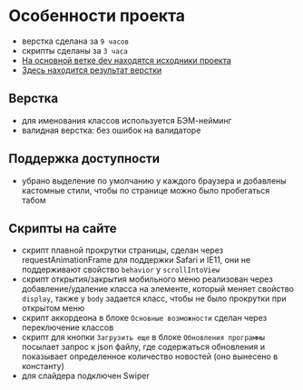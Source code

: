 # Особенности проекта

- верстка сделана за `9 часов`
- скрипты сделаны за `3 часа`
- [На основной ветке dev находятся исходники проекта](https://github.com/ilon-mars/test_soft-tehno)
- [Здесь находится результат верстки](https://ilon-mars.github.io/test_soft-tehno/)

## Верстка

- для именования классов используется БЭМ-нейминг
- валидная верстка: без ошибок на валидаторе

## Поддержка доступности

- убрано выделение по умолчанию у каждого браузера и добавлены кастомные стили, чтобы по странице можно было пробегаться табом

## Скрипты на сайте

- скрипт плавной прокрутки страницы, сделан через requestAnimationFrame для поддержки Safari и IE11, они не поддерживают свойство `behavior` у `scrollIntoView`
- скрипт открытия/закрытия мобильного меню реализован через добавление/удаление класса на элементе, который меняет свойство `display`, также у `body` задается класс, чтобы не было прокрутки при открытом меню
- скрипт аккордеона в блоке `Основные возможности` сделан через переключение классов
- скрипт для кнопки `Загрузить еще` в блоке `Обновления программы` посылает запрос к json файлу, где содержаться обновления и показывает определенное количество новостей (оно вынесено в константу)
- для слайдера подключен Swiper
